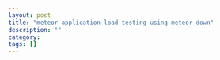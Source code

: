 ```yaml
---
layout: post
title: "meteor application load testing using meteor down"
description: ""
category: 
tags: []
---
```


